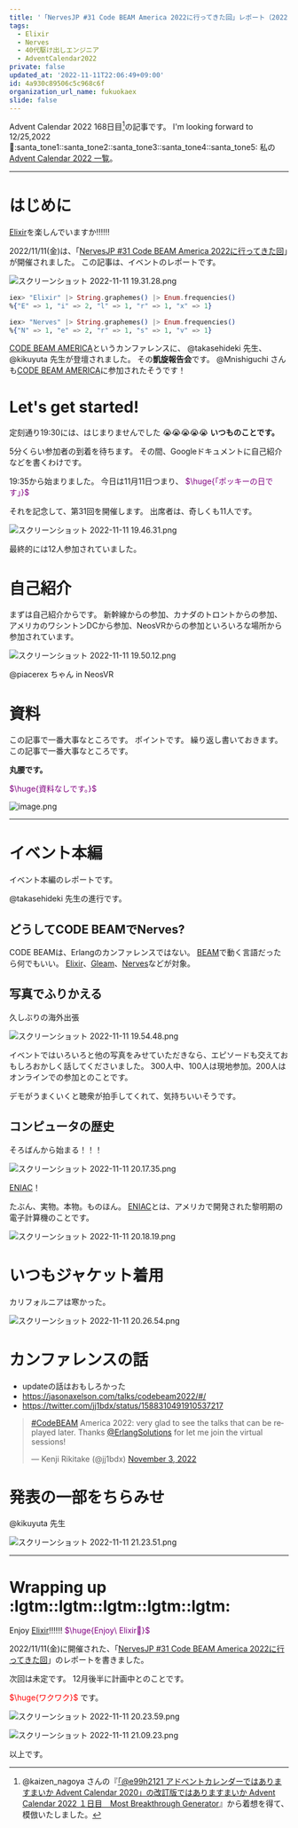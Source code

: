 ```yaml
---
title: '「NervesJP #31 Code BEAM America 2022に行ってきた回」レポート（2022-11-11）'
tags:
  - Elixir
  - Nerves
  - 40代駆け出しエンジニア
  - AdventCalendar2022
private: false
updated_at: '2022-11-11T22:06:49+09:00'
id: 4a930c89506c5c968c6f
organization_url_name: fukuokaex
slide: false
---
```

Advent Calendar 2022 168日目[^1]の記事です。
I'm looking forward to 12/25,2022 :santa::santa_tone1::santa_tone2::santa_tone3::santa_tone4::santa_tone5:
私の[Advent Calendar 2022 一覧](https://docs.google.com/spreadsheets/d/1HQvFjagQLRPjOYAjDVzWp9S4b8dKixxvvaz_TtbZWto/edit#gid=1723448955)。

[^1]: @kaizen_nagoya さんの『[「@e99h2121 アドベントカレンダーではありますまいか Advent Calendar 2020」の改訂版ではありますまいか Advent Calendar 2022 １日目　Most Breakthrough Generator](https://qiita.com/kaizen_nagoya/items/49ebebee3a0377f3b59b)』から着想を得て、模倣いたしました。 

---



# はじめに

[Elixir](https://elixir-lang.org/)を楽しんでいますか:bangbang::bangbang::bangbang:

2022/11/11(金)は、「[NervesJP #31 Code BEAM America 2022に行ってきた回](https://qiita.com/torifukukaiou/items/927d9a0e8e2972e7bf08)」が開催されました。
この記事は、イベントのレポートです。



![スクリーンショット 2022-11-11 19.31.28.png](https://qiita-image-store.s3.ap-northeast-1.amazonaws.com/0/131808/802c30e1-31b7-2ec0-7d79-03ea69bb2c56.png)

```elixir
iex> "Elixir" |> String.graphemes() |> Enum.frequencies()
%{"E" => 1, "i" => 2, "l" => 1, "r" => 1, "x" => 1}

iex> "Nerves" |> String.graphemes() |> Enum.frequencies()
%{"N" => 1, "e" => 2, "r" => 1, "s" => 1, "v" => 1}
```

[CODE BEAM AMERICA](https://codebeamamerica.com/)というカンファレンスに、 @takasehideki 先生、 @kikuyuta 先生が登壇されました。
その**凱旋報告会**です。
@Mnishiguchi さんも[CODE BEAM AMERICA](https://codebeamamerica.com/)に参加されたそうです！



# Let's get started!

定刻通り19:30には、はじまりませんでした :sob::sob::sob::sob::sob:
**いつものことです。**

5分くらい参加者の到着を待ちます。
その間、Googleドキュメントに自己紹介などを書くわけです。 

19:35から始まりました。
今日は11月11日つまり、
<font color="purple">$\huge{「ポッキーの日です」}$</font>

それを記念して、第31回を開催します。
出席者は、奇しくも11人です。

![スクリーンショット 2022-11-11 19.46.31.png](https://qiita-image-store.s3.ap-northeast-1.amazonaws.com/0/131808/0f713a6d-7a78-7c9d-6745-1256b1280f4a.png)

最終的には12人参加されていました。

# 自己紹介

まずは自己紹介からです。
新幹線からの参加、カナダのトロントからの参加、アメリカのワシントンDCから参加、NeosVRからの参加といろいろな場所から参加されています。

![スクリーンショット 2022-11-11 19.50.12.png](https://qiita-image-store.s3.ap-northeast-1.amazonaws.com/0/131808/53037b85-9540-5006-bc08-ed8a5aaedbf5.png)

@piacerex ちゃん in NeosVR



# 資料

この記事で一番大事なところです。
ポイントです。
繰り返し書いておきます。
この記事で一番大事なところです。

**丸腰です。**

<font color="purple">$\huge{資料なしです。}$</font>

![image.png](https://qiita-image-store.s3.ap-northeast-1.amazonaws.com/0/131808/198295b3-5d4e-36be-cfb6-18a8bef06a8e.png)





---

# イベント本編

イベント本編のレポートです。

@takasehideki 先生の進行です。

## どうしてCODE BEAMでNerves?

CODE BEAMは、Erlangのカンファレンスではない。
[BEAM](https://en.wikipedia.org/wiki/BEAM_(Erlang_virtual_machine))で動く言語だったら何でもいい。
[Elixir](https://elixir-lang.org/)、[Gleam](https://gleam.run/)、[Nerves](https://www.nerves-project.org/)などが対象。

## 写真でふりかえる

久しぶりの海外出張

![スクリーンショット 2022-11-11 19.54.48.png](https://qiita-image-store.s3.ap-northeast-1.amazonaws.com/0/131808/9881b148-f865-9878-0c6d-6fe666befca2.png)

イベントではいろいろと他の写真をみせていただきなら、エピソードも交えておもしろおかしく話してくださいました。
300人中、100人は現地参加。200人はオンラインでの参加とのことです。

デモがうまくいくと聴衆が拍手してくれて、気持ちいいそうです。

## コンピュータの歴史

そろばんから始まる！！！

![スクリーンショット 2022-11-11 20.17.35.png](https://qiita-image-store.s3.ap-northeast-1.amazonaws.com/0/131808/cf1adba3-4ed8-c9f1-7c14-dacd7fc44a1c.png)

[ENIAC](https://ja.wikipedia.org/wiki/ENIAC)！

たぶん、実物。本物。ものほん。
[ENIAC](https://ja.wikipedia.org/wiki/ENIAC)とは、アメリカで開発された黎明期の電子計算機のことです。

![スクリーンショット 2022-11-11 20.18.19.png](https://qiita-image-store.s3.ap-northeast-1.amazonaws.com/0/131808/a5895f0d-1673-98f1-cd47-5d978a31cb11.png)


# いつもジャケット着用

カリフォルニアは寒かった。

![スクリーンショット 2022-11-11 20.26.54.png](https://qiita-image-store.s3.ap-northeast-1.amazonaws.com/0/131808/8a7e9f26-0d2e-db69-7122-aca6bb5197e0.png)


# カンファレンスの話

- updateの話はおもしろかった
- https://jasonaxelson.com/talks/codebeam2022/#/
- https://twitter.com/jj1bdx/status/1588310491910537217

<blockquote class="twitter-tweet"><p lang="en" dir="ltr"><a href="https://twitter.com/hashtag/CodeBEAM?src=hash&amp;ref_src=twsrc%5Etfw">#CodeBEAM</a> America 2022: very glad to see the talks that can be replayed later. Thanks <a href="https://twitter.com/ErlangSolutions?ref_src=twsrc%5Etfw">@ErlangSolutions</a> for let me join the virtual sessions!</p>&mdash; Kenji Rikitake (@jj1bdx) <a href="https://twitter.com/jj1bdx/status/1588310491910537217?ref_src=twsrc%5Etfw">November 3, 2022</a></blockquote> <script async src="https://platform.twitter.com/widgets.js" charset="utf-8"></script>

# 発表の一部をちらみせ

@kikuyuta 先生

![スクリーンショット 2022-11-11 21.23.51.png](https://qiita-image-store.s3.ap-northeast-1.amazonaws.com/0/131808/61213141-72b8-0ee4-42d6-399115dc5f4b.png)




---

# Wrapping up :lgtm::lgtm::lgtm::lgtm::lgtm:

Enjoy [Elixir](https://elixir-lang.org/):bangbang::bangbang::bangbang:
<font color="purple">$\huge{Enjoy\ Elixir🚀}$</font>

2022/11/11(金)に開催された、「[NervesJP #31 Code BEAM America 2022に行ってきた回](https://nerves-jp.connpass.com/event/265627/)」のレポートを書きました。

次回は未定です。
12月後半に計画中とのことです。

<font color="red">$\huge{ワクワク}$</font>
です。

![スクリーンショット 2022-11-11 20.23.59.png](https://qiita-image-store.s3.ap-northeast-1.amazonaws.com/0/131808/ca6daf08-ded2-44b1-b19d-b3f04747c75e.png)

![スクリーンショット 2022-11-11 21.09.23.png](https://qiita-image-store.s3.ap-northeast-1.amazonaws.com/0/131808/8720a5bc-2f75-7063-ca60-c61b7717aaa5.png)



以上です。



